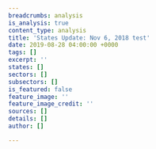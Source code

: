 ```yaml
---
breadcrumbs: analysis
is_analysis: true
content_type: analysis
title: 'States Update: Nov 6, 2018 test'
date: 2019-08-28 04:00:00 +0000
tags: []
excerpt: ''
states: []
sectors: []
subsectors: []
is_featured: false
feature_image: ''
feature_image_credit: ''
sources: []
details: []
author: []

---
```

